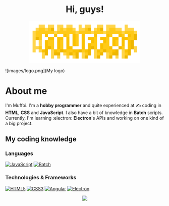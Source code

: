 <h1 align="center">Hi, guys!</h1>

<p align="center">
 <picture>
  <source media="(prefers-color-scheme: dark)" srcset="images/logo.png">
  <source media="(prefers-color-scheme: light)" srcset="images/logoLight.png">
  <img alt="My logo" src="images/logo.png" width="70%">
 </picture>
</p>

![images/logo.png](My logo)

# About me
I'm Muffoi. I'm a **hobby programmer** and quite experienced at ✍️ coding in **HTML**, **CSS** and **JavaScript**.
I also have a bit of knowledge in **Batch** scripts.
Currently, I'm learning :electron: **Electron**'s APIs and working on one kind of a big project.

## My coding knowledge

### Languages
[![JavaScript](https://img.shields.io/badge/javascript-black?style=for-the-badge&logo=javascript)](https://github.com/muffoi)
[![Batch](https://img.shields.io/badge/batch-black?style=for-the-badge&logo=gnu-bash)](https://github.com/muffoi)

### Technologies & Frameworks
[![HTML5](https://img.shields.io/badge/html5-black?style=for-the-badge&logo=html5)](https://github.com/muffoi)
[![CSS3](https://img.shields.io/badge/css3-black?style=for-the-badge&logo=css3&logoColor=blue)](https://github.com/muffoi)
[![Angular](https://img.shields.io/badge/angular-black?style=for-the-badge&logo=angular&logoColor=red)](https://github.com/muffoi)
[![Electron](https://img.shields.io/badge/electron-black?style=for-the-badge&logo=electron)](https://github.com/muffoi)

<p align="center">
  <a href="https://github.com/muffoi">
    <img src="https://komarev.com/ghpvc/?username=muffoi&color=yellow&style=for-the-badge" />
  </a>
</p>

